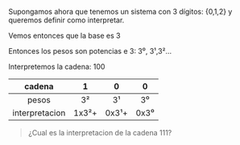 Supongamos ahora que tenemos un sistema con 3 dígitos: {0,1,2} y queremos definir como interpretar. 

Vemos entonces que la base es 3 

Entonces los pesos son potencias e 3: 3⁰, 3¹,3²...

Interpretemos la cadena: 100

 |cadena| 1|0|0|
 |:---:|:---:|:---:|:---:|
 |pesos |3²|3¹|3⁰|
 |interpretacion|1x3²+|0x3¹+|0x3⁰|
 
 >¿Cual es la interpretacion de la cadena 111?
 